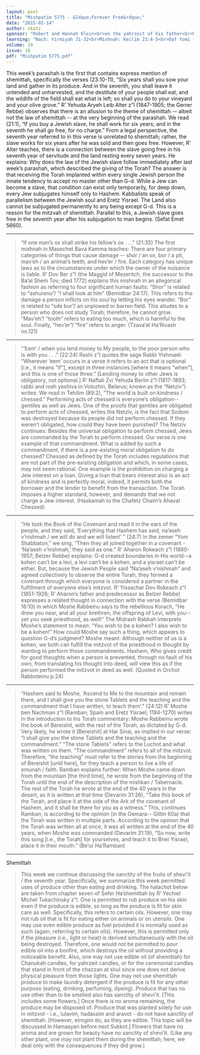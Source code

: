 ```yaml
---
layout: post
title: "Mishpatim 5775 - &ldquo;Forever Free&rdquo;"
date: "2015-02-14"
author: skatz
sponsor: "Robert and Hannah Klein<br>on the yahrzeit of his father<br>Milton Klein (Meir ben Kalman a&rdquo;h)<br><br>Professor & Mrs. Gil Ginsburg<br>on the yahrzeit of her father<br>Herzl Rosenson (Naftali Hertz ben Avraham a&rdquo;h)<br><br>Mr. and Mrs. Jules Meisler<br>in memory of<br>Jules&rsquo; mother Anne Meisler a&rdquo;h<br>and sister Gladys Citrino a&rdquo;h<br><br>Elaine and Jerry Taragin<br>on the yahrzeits of<br>Mrs. Shirley Taragin a&rdquo;h,<br>Mr. Irving Rivkin a&rdquo;h &amp;<br>Mrs. Frances Rivkin a&rdquo;h"
learning: "Nach: Yirmiyah 31-32<br>Mishnah: Keilim 23:4-5<br>Daf Yomi (Bavli): Ketubot 12<br>Halachah: Mishnah Berurah 541:2-4"
volume: 29
issue: 18
pdf: "Mishpatim 5775.pdf"
---
```


This week&rsquo;s parashah is the first that contains express mention of shemittah, specifically the verses (23:10-11), &ldquo;Six years shall you sow your land and gather in its produce.  And in the seventh, you shall leave it untended and unharvested, and the destitute of your people shall eat, and the wildlife of the field shall eat what is left; so shall you do to your vineyard and your olive grove.&rdquo;
R&rsquo; Yehuda Aryeh Leib Alter z&rdquo;l (1847-1905; the Gerrer Rebbe) observes that there is an allusion to the theme of shemittah -- albeit not the law of shemittah -- at the very beginning of the parashah.  We read (21:1), &ldquo;If you buy a Jewish slave, he shall work for six years; and in the seventh he shall go free, for no charge.&rdquo;  From a legal perspective, the seventh year referred to in this verse is unrelated to shemittah; rather, the slave works for six years after he was sold and then goes free.  However, R&rsquo; Alter teaches, there is a connection between the slave going free in his seventh year of servitude and the land resting every seven years.  He explains:
Why does the law of the Jewish slave follow immediately after last week&rsquo;s parashah, which described the giving of the Torah?  The answer is that receiving the Torah implanted within every single Jewish person the innate tendency to accept no master other than G-d.  While a Jew can become a slave, that condition can exist only temporarily, for deep down, every Jew subjugates himself only to Hashem.
Kabbalists speak of parallelism between the Jewish soul and Eretz Yisrael.  The Land also cannot be subjugated permanently to any being except G-d.  This is a reason for the mitzvah of shemittah.  Parallel to this, a Jewish slave goes free in the seventh year after his subjugation to man begins.  (Sefat Emet 5660).

********

> &ldquo;If one man&rsquo;s ox shall strike his fellow&rsquo;s ox . . .&rdquo;  (21:35)
The first mishnah in Masechet Bava Kamma teaches: There are four primary categories of things that cause damage -- shor / an ox, bor / a pit, mav&rsquo;eh / an animal&rsquo;s teeth, and hev&rsquo;er / fire. Each category has unique laws as to the circumstances under which the owner of the nuisance is liable.
R&rsquo; Dov Ber z&rdquo;l (the Maggid of Mezeritch, the successor to the Ba&rsquo;al Shem Tov; died 1772) explains this mishnah in an allegorical fashion as referring to four significant human faults:
&ldquo;Shor&rdquo; is related to &ldquo;ashurenu&rdquo;/ &ldquo;I shall look at him&rdquo; (Bemidbar 24:17). This refers to the damage a person inflicts on his soul by letting his eyes wander.
&ldquo;Bor&rdquo; is related to &ldquo;sde bur&rdquo;/ an unplowed or barren field. This alludes to a person who does not study Torah; therefore, he cannot grow.
&ldquo;Mav&rsquo;eh&rdquo;/ &ldquo;tooth&rdquo; refers to eating too much, which is harmful to the soul.
Finally, &ldquo;hev&rsquo;er&rdquo;/ &ldquo;fire&rdquo; refers to anger.  (Tzava&rsquo;at Ha&rsquo;Rivash no.121)

********

> &ldquo;&lsquo;Eem&rsquo; / when you lend money to My people, to the poor person who is with you . . .&rdquo; (22:24)
Rashi z&rdquo;l quotes the sage Rabbi Yishmael: &ldquo;Wherever &lsquo;eem&rsquo; occurs in a verse it refers to an act that is optional \[i.e., it means &ldquo;if&rdquo;\], except in three instances \[where it means &ldquo;when&rdquo;\], and this is one of those three.&rdquo; \[Lending money to other Jews is obligatory, not optional.\]
R&rsquo; Naftali Zvi Yehuda Berlin z&rdquo;l (1817-1893; rabbi and rosh yeshiva in Volozhin, Belarus; known as the &ldquo;Netziv&rdquo;) writes: We read in Tehilim (89:2), &ldquo;The world is built on kindness / chessed.&rdquo; Performing acts of chessed is everyone&rsquo;s obligation--gentiles as well as Jews. One of the proofs that gentiles are obligated to perform acts of chessed, writes the Netziv, is the fact that Sodom was destroyed because its people did not perform chessed. If they weren&rsquo;t obligated, how could they have been punished?
The Netziv continues: Besides the universal obligation to perform chessed, Jews are commanded by the Torah to perform chessed. Our verse is one example of that commandment. What is added by such a commandment, if there is a pre-existing moral obligation to do chessed? Chessed as defined by the Torah includes regulations that are not part of the pre-existing obligation and which, in some cases, may not seem rational. One example is the prohibition on charging a Jew interest on a loan. Giving a loan that bears interest also is an act of kindness and is perfectly moral; indeed, it permits both the borrower and the lender to benefit from the transaction. The Torah imposes a higher standard, however, and demands that we not charge a Jew interest.  (Haskamah to the Chafetz Chaim&rsquo;s Ahavat Chessed)

********

> &ldquo;He took the Book of the Covenant and read it in the ears of the people, and they said, &lsquo;Everything that Hashem has said, na&rsquo;aseh v&rsquo;nishmah / we will do and we will listen!&rsquo; &rdquo; (24:7)
In the zemer &ldquo;Yom Shabbaton,&rdquo; we sing, &ldquo;Then they all joined together in a covenant - &lsquo;Na&rsquo;aseh v&rsquo;nishmah,&rsquo; they said as one.&rdquo; R&rsquo; Aharon Rokeach z&rdquo;l (1880-1957; Belzer Rebbe) explains: G-d created boundaries in His world--a kohen can&rsquo;t be a levi, a levi can&rsquo;t be a kohen, and a yisrael can&rsquo;t be either. But, because the Jewish People said &ldquo;Na&rsquo;aseh v&rsquo;nishmah&rdquo; and agreed collectively to observe the entire Torah, they formed a covenant through which everyone is considered a partner in the fulfillment of everyone else&rsquo;s mitzvot.
R&rsquo; Yissachar Dov Rokeach z&rdquo;l (1851-1926; R&rsquo; Aharon&rsquo;s father and predecessor as Belzer Rebbe) expresses a related thought in connection with the verse (Bemidbar 16:10) in which Moshe Rabbeinu says to the rebellious Korach, &ldquo;He drew you near, and all your brethren, the offspring of Levi, with you--yet you seek priesthood, as well!&rdquo; The Midrash Rabbah interprets Moshe&rsquo;s statement to mean: &ldquo;You wish to be a kohen?  I also wish to be a kohen!&rdquo; How could Moshe say such a thing, which appears to question G-d&rsquo;s judgment?  Moshe meant: Although neither of us is a kohen, we both can fulfill the mitzvot of the priesthood in thought by wanting to perform those commandments. Hashem, Who gives credit for good thoughts when a person is prevented, through no fault of his own, from translating his thought into deed, will view this as if the person performed the mitzvot in deed as well.  (Quoted in Orchot Rabboteinu p.24)

********

> &ldquo;Hashem said to Moshe, &lsquo;Ascend to Me to the mountain and remain there, and I shall give you the stone Tablets and the teaching and the commandment that I have written, to teach them&rsquo;.&rdquo; (24:12)
R&rsquo; Moshe ben Nachman z&rdquo;l (Ramban; Spain and Eretz Yisrael; 1194-1270) writes in the introduction to his Torah commentary: Moshe Rabbeinu wrote the book of Bereishit, with the rest of the Torah, as dictated by G-d. Very likely, he wrote it \[Bereishit\] at Har Sinai, as implied in our verse: &ldquo;I shall give you the stone Tablets and the teaching and the commandment.&rdquo; &ldquo;The stone Tablets&rdquo; refers to the Luchot and what was written on them. &ldquo;The commandment&rdquo; refers to all of the mitzvot. Therefore, &ldquo;the teaching&rdquo; must refer to the stories from the beginning of Bereishit \[until here\], for they teach a person to live a life of emunah / faith.
Ramban explains further: When Moshe came down from the mountain \[the third time\], he wrote from the beginning of the Torah until the end of the description of the mishkan / Tabernacle. The rest of the Torah he wrote at the end of the 40 years in the desert, as it is written at that time (Devarim 31:26), &ldquo;Take this book of the Torah, and place it at the side of the Ark of the covenant of Hashem, and it shall be there for you as a witness.&rdquo;
This, continues Ramban, is according to the opinion (in the Gemara-- Gittin 60a) that the Torah was written in multiple parts. According to the opinion that the Torah was written all at once, it was all written at the end of the 40 years, when Moshe was commanded (Devarim 31:19), &ldquo;So now, write this song \[i.e., the Torah\] for yourselves, and teach it to Bnei Yisrael, place it in their mouth.&rdquo;  (Be&rsquo;ur Ha&rsquo;Ramban)

********

Shemittah
> This week we continue discussing the sanctity of the fruits of shevi&rsquo;it / the seventh year. Specifically, we summarize this week permitted uses of produce other than eating and drinking.
> The halachot below are taken from chapter seven of Sefer Ha&rsquo;shemittah by R&rsquo; Yechiel Michel Tukachinsky z&rdquo;l.
One is permitted to rub produce on his skin even if the produce is edible, so long as the produce is fit for skin care as well. Specifically, this refers to certain oils. However, one may not rub oil that is fit for eating either on animals or on utensils.
One may use even edible produce as fuel provided it is normally used as such (again, referring to certain oils). However, this is permitted only if the pleasure (i.e., light or heat) is derived simultaneously with the oil being destroyed. Therefore, one would not be permitted to pour edible oil into a bonfire, which destroys the oil without providing a noticeable benefit. Also, one may not use edible oil (of shemittah) for Chanukah candles, for yahrzeit candles, or for the ceremonial candles that stand in front of the chazzan at shul since one does not derive physical pleasure from those lights.
One may not use shemittah produce to make laundry detergent if the produce is fit for any other purpose (eating, drinking, perfuming, dyeing).
Produce that has no use other than to be smelled also has sanctity of shevi&rsquo;it. \[This includes some flowers.\] Once there is no aroma remaining, the produce may be disposed of.
Produce that was planted solely for use in mitzvot - i.e., lulavim, hadassim and aravot - do not have sanctity of shemittah. \[However, etrogim do, as they are edible. This topic will be discussed in Hamaayan before next Sukkot.\]
Flowers that have no aroma and are grown for beauty have no sanctity of shevi&rsquo;it. (Like any other plant, one may not plant them during the shemittah; here, we deal only with the consequences if they did grow.)

